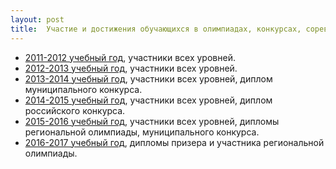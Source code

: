 ```yaml
---
layout: post
title:  Участие и достижения обучающихся в олимпиадах, конкурсах, соревнованиях
---
```


- [2011-2012 учебный год](../content/form11/2011-2012год.pdf), участники всех уровней.
- [2012-2013 учебный год](../content/form11/2012-2013год.pdf), участники всех уровней.
- [2013-2014 учебный год](../content/form11/2013-2014год.pdf), участники всех уровней, диплом муниципального конкурса.
- [2014-2015 учебный год](../content/form11/2014-2015год.pdf), участники всех уровней, диплом российского конкурса.
- [2015-2016 учебный год](../content/form11/2015-2016год.pdf), участники всех уровней, дипломы региональной олимпиады, муниципального конкурса.
- [2016-2017 учебный год](../content/form11/2016-2017год.pdf), дипломы призера и участника
региональной олимпиады.
